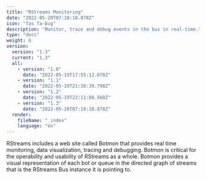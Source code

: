 ```yaml
---
title: "RStreams Monitoring"
date: "2022-05-20T07:18:18.878Z"
icon: "fas fa-bug"
description: "Monitor, trace and debug events in the bus in real-time."
type: "docs"
weight: 6
version:
  version: "1.3"
  current: "1.3"
  all:
    - version: "1.0"
      date: "2022-05-19T17:55:12.078Z"
    - version: "1.1"
      date: "2022-05-19T21:38:39.798Z"
    - version: "1.2"
      date: "2022-05-19T22:11:08.560Z"
    - version: "1.3"
      date: "2022-05-20T07:18:18.878Z"
  render:
    fileName: "_index"
    language: "en"
---
```


RStreams includes a web site called Botmon that provides real time monitoring, data visualization, tracing and debugging. Botmon
is critical for the operability and usability of RStreams as a whole. Botmon provides a visual representation of each
bot or queue in the directed graph of streams that is the RStreams Bus instance it is pointing to.